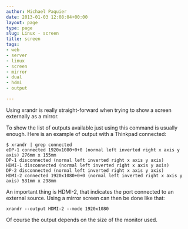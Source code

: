 ```yaml
---
author: Michael Paquier
date: 2013-01-03 12:08:04+00:00
layout: page
type: page
slug: Linux - screen
title: screen
tags:
- web
- server
- linux
- screen
- mirror
- dual
- hdmi
- output

---
```


Using xrandr is really straight-forward when trying to show a screen
externally as a mirror.

To show the list of outputs available just using this command is usually
enough. Here is an example of output with a Thinkpad connected:

    $ xrandr | grep connected
    eDP-1 connected 1920x1080+0+0 (normal left inverted right x axis y axis) 276mm x 155mm
    DP-1 disconnected (normal left inverted right x axis y axis)
    HDMI-1 disconnected (normal left inverted right x axis y axis)
    DP-2 disconnected (normal left inverted right x axis y axis)
    HDMI-2 connected 1920x1080+0+0 (normal left inverted right x axis y axis) 531mm x 298mm

An important thing is HDMI-2, that indicates the port connected to an
external source. Using a mirror screen can then be done like that:

    xrandr --output HDMI-2 --mode 1920x1080

Of course the output depends on the size of the monitor used.
